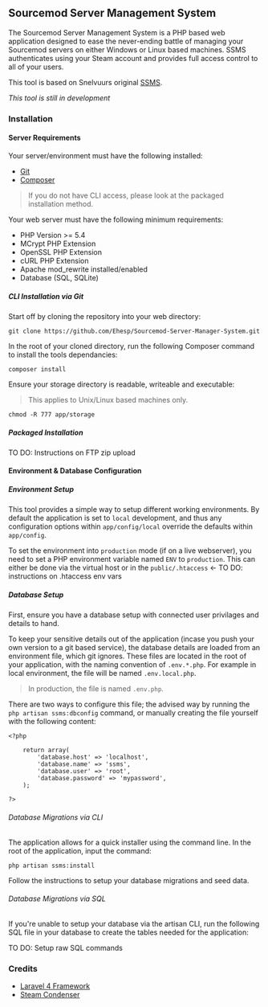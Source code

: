 ## Sourcemod Server Management System

The Sourcemod Server Management System is a PHP based web application designed to ease the never-ending battle of managing your Sourcemod servers on either Windows or Linux based machines.  SSMS authenticates using your Steam account and provides full access control to all of your users.

This tool is based on Snelvuurs original [SSMS](https://github.com/Snelvuur/SSMS).

*This tool is still in development*

### Installation

#### Server Requirements

Your server/environment must have the following installed:

- [Git](http://git-scm.com/)
- [Composer](https://getcomposer.org/download/)

> If you do not have CLI access, please look at the packaged installation method.

Your web server must have the following minimum requirements:

- PHP Version >= 5.4
- MCrypt PHP Extension
- OpenSSL PHP Extension
- cURL PHP Extension
- Apache mod_rewrite installed/enabled
- Database (SQL, SQLite)

##### CLI Installation via Git

Start off by cloning the repository into your web directory:

`git clone https://github.com/Ehesp/Sourcemod-Server-Manager-System.git`

In the root of your cloned directory, run the following Composer command to install the tools dependancies:

`composer install`

Ensure your storage directory is readable, writeable and executable:
> This applies to Unix/Linux based machines only.

`chmod -R 777 app/storage`

##### Packaged Installation

TO DO: Instructions on FTP zip upload

#### Environment & Database Configuration

##### Environment Setup

This tool provides a simple way to setup different working environments. By default the application is set to `local` development, and thus any configuration options within `app/config/local` override the defaults within `app/config`.

To set the environment into `production` mode (if on a live webserver), you need to set a PHP environment variable named `ENV` to `production`. This can either be done via the virtual host or in the `public/.htaccess` <- TO DO: instructions on .htaccess env vars

##### Database Setup

First, ensure you have a database setup with connected user privilages and details to hand.

To keep your sensitive details out of the application (incase you push your own version to a git based service), the database details are loaded from an environment file, which git ignores. These files are located in the root of your application, with the naming convention of `.env.*.php`. For example in local environment, the file will be named `.env.local.php`.

> In production, the file is named `.env.php`.

There are two ways to configure this file; the advised way by running the `php artisan ssms:dbconfig` command, or manually creating the file yourself with the following content:

~~~
<?php

	return array(
	    'database.host' => 'localhost',
	    'database.name' => 'ssms',
	    'database.user' => 'root',
	    'database.password' => 'mypassword',
	);

?>
~~~

###### Database Migrations via CLI

The application allows for a quick installer using the command line. In the root of the application, input the command:

`php artisan ssms:install`

Follow the instructions to setup your database migrations and seed data.

###### Database Migrations via SQL

If you're unable to setup your database via the artisan CLI, run the following SQL file in your database to create the tables needed for the application:

TO DO: Setup raw SQL commands

### Credits

- [Laravel 4 Framework](https://github.com/laravel/laravel)
- [Steam Condenser](https://github.com/koraktor/steam-condenser)